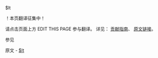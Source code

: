 $lt

 ！本页翻译征集中！

请点击页面上方 EDIT THIS PAGE 参与翻译。
详见：
[贡献指南]( https://github.com/whaleal/MongoDB-Manual-zh/blob/master/CONTRIBUTING.md )、
[原文链接](  https://docs.mongodb.com/manual/reference/operator/query/lt/  )。

 参见

原文 - [$lt]( https://docs.mongodb.com/manual/reference/operator/query/lt/ )

